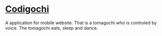 # [Codigochi](https://splendorous-panda-d1b83c.netlify.app/)

A application for mobile website. That is a tomagochi who is controled by voice.
The tomagochi eats, sleep and dance.
